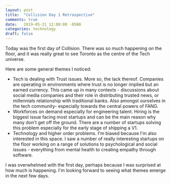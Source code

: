 ```yaml
---
layout: post
title:  "Collision Day 1 Retrospective"
comments: true
date:   2019-05-21 12:00:00 -0500
categories: technology
draft: false
--- 
```


Today was the first day of Collision. There was so much happening on the floor, and it was really great to see Toronto as the centre of the Tech universe. 

Here are some general themes I noticed:
- Tech is dealing with Trust issues. More so, the lack thereof. Companies are operating in environments where trust is no longer implied but an earned currency. This came up in many contexts - discussions about social media companies and their role in distributing trusted news, or millennials relationship with traditional banks. Also amongst ourselves in the tech community- especially towards the central powers of FANG. 
- Workforces on demand especially for engineering talent. Hiring is the biggest issue facing most startups and can be the main reason why many don't get off the ground. There are a number of startups solving this problem especially for the early stage of shipping a V1. 
- Technology and higher order problems. I'm biased because I'm also interested in this space. I saw a number of really interesting startups on the floor working on a range of solutions to psychological and social issues - everything from mental health to creating empathy through software. 

I was overwhelmed with the first day, perhaps because I was surprised at how much is happening. I'm looking forward to seeing what themes emerge in the next few days. 